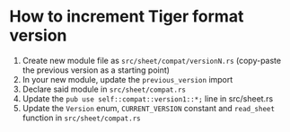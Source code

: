 # How to increment Tiger format version

1. Create new module file as `src/sheet/compat/versionN.rs` (copy-paste the previous version as a starting point)
2. In your new module, update the `previous_version` import
3. Declare said module in `src/sheet/compat.rs`
4. Update the `pub use self::compat::version1::*;` line in src/sheet.rs
5. Update the `Version` enum, `CURRENT_VERSION` constant and `read_sheet` function in `src/sheet/compat.rs`
